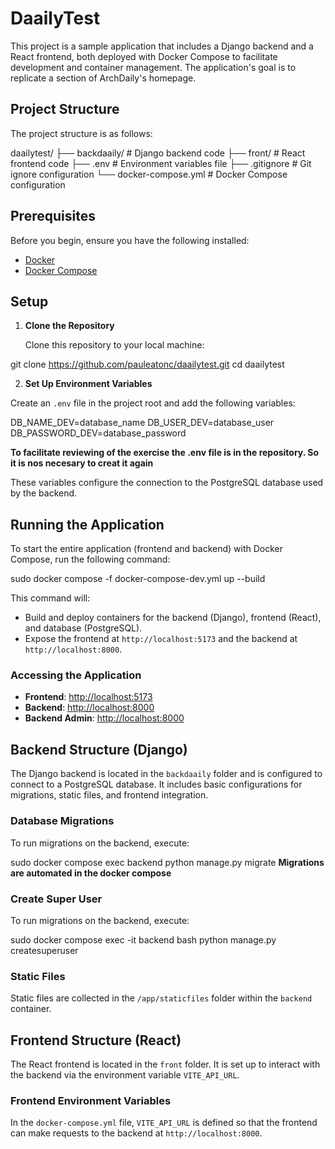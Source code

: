 # DaailyTest

This project is a sample application that includes a Django backend and a React frontend, both deployed with Docker Compose to facilitate development and container management. The application's goal is to replicate a section of ArchDaily's homepage.

## Project Structure

The project structure is as follows:

daailytest/ 
  ├── backdaaily/ # Django backend code 
  ├── front/ # React frontend code 
  ├── .env # Environment variables file 
  ├── .gitignore # Git ignore configuration 
  └── docker-compose.yml # Docker Compose configuration

## Prerequisites

Before you begin, ensure you have the following installed:

- [Docker](https://docs.docker.com/get-docker/)
- [Docker Compose](https://docs.docker.com/compose/install/)

## Setup

1. **Clone the Repository**

   Clone this repository to your local machine:

git clone https://github.com/pauleatonc/daailytest.git cd daailytest


2. **Set Up Environment Variables**

Create an `.env` file in the project root and add the following variables:

DB_NAME_DEV=database_name 
DB_USER_DEV=database_user 
DB_PASSWORD_DEV=database_password

**To facilitate reviewing of the exercise the .env file is in the repository. So it is nos necesary to creat it again**

These variables configure the connection to the PostgreSQL database used by the backend.

## Running the Application

To start the entire application (frontend and backend) with Docker Compose, run the following command:

sudo docker compose -f docker-compose-dev.yml up --build

This command will:

- Build and deploy containers for the backend (Django), frontend (React), and database (PostgreSQL).
- Expose the frontend at `http://localhost:5173` and the backend at `http://localhost:8000`.

### Accessing the Application

- **Frontend**: [http://localhost:5173](http://localhost:5173)
- **Backend**: [http://localhost:8000](http://localhost:8000)
- **Backend Admin**: [http://localhost:8000](http://localhost:8000/admin)

## Backend Structure (Django)

The Django backend is located in the `backdaaily` folder and is configured to connect to a PostgreSQL database. It includes basic configurations for migrations, static files, and frontend integration.

### Database Migrations

To run migrations on the backend, execute:

sudo docker compose exec backend python manage.py migrate
**Migrations are automated in the docker compose**

### Create Super User

To run migrations on the backend, execute:

sudo docker compose exec -it backend bash 
python manage.py createsuperuser

### Static Files

Static files are collected in the `/app/staticfiles` folder within the `backend` container.

## Frontend Structure (React)

The React frontend is located in the `front` folder. It is set up to interact with the backend via the environment variable `VITE_API_URL`.

### Frontend Environment Variables

In the `docker-compose.yml` file, `VITE_API_URL` is defined so that the frontend can make requests to the backend at `http://localhost:8000`.
